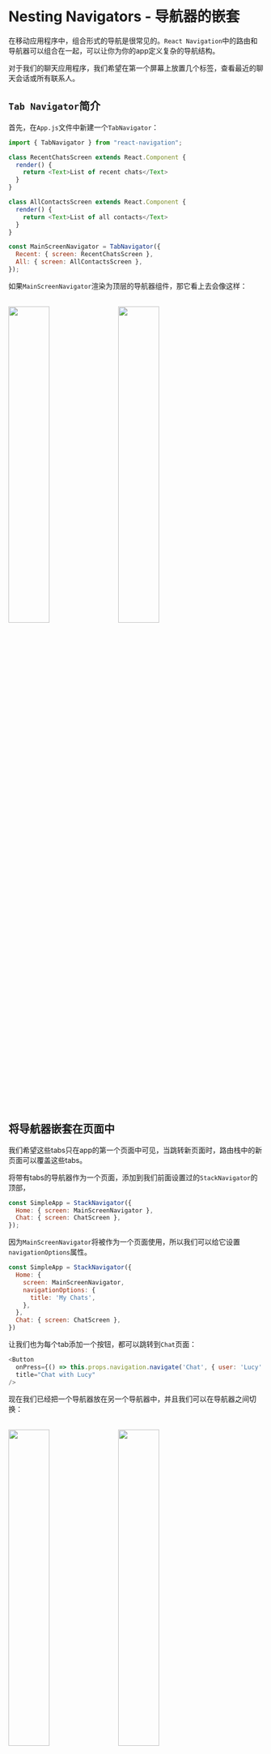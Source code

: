 # Nesting Navigators - 导航器的嵌套

在移动应用程序中，组合形式的导航是很常见的。`React Navigation`中的路由和导航器可以组合在一起，可以让你为你的app定义复杂的导航结构。

对于我们的聊天应用程序，我们希望在第一个屏幕上放置几个标签，查看最近的聊天会话或所有联系人。

## `Tab Navigator`简介

首先，在`App.js`文件中新建一个`TabNavigator`：

```javascript
import { TabNavigator } from "react-navigation";

class RecentChatsScreen extends React.Component {
  render() {
    return <Text>List of recent chats</Text>
  }
}

class AllContactsScreen extends React.Component {
  render() {
    return <Text>List of all contacts</Text>
  }
}

const MainScreenNavigator = TabNavigator({
  Recent: { screen: RecentChatsScreen },
  All: { screen: AllContactsScreen },
});
```

如果`MainScreenNavigator`渲染为顶层的导航器组件，那它看上去会像这样：

<br>

<div>
    <img src="https://reactnavigation.org/assets/examples/simple-tabs-android.png" width="40%" height="40%">
    <img src="https://reactnavigation.org/assets/examples/simple-tabs-iphone.png" width="40%" height="40%">   
</div>

<br>

## 将导航器嵌套在页面中

我们希望这些tabs只在app的第一个页面中可见，当跳转新页面时，路由栈中的新页面可以覆盖这些tabs。

将带有tabs的导航器作为一个页面，添加到我们前面设置过的`StackNavigator`的顶部，

```javascript
const SimpleApp = StackNavigator({
  Home: { screen: MainScreenNavigator },
  Chat: { screen: ChatScreen },
});
```

因为`MainScreenNavigator`将被作为一个页面使用，所以我们可以给它设置`navigationOptions`属性。

```javascript
const SimpleApp = StackNavigator({
  Home: { 
    screen: MainScreenNavigator,
    navigationOptions: {
      title: 'My Chats',
    },
  },
  Chat: { screen: ChatScreen },
})
```

让我们也为每个tab添加一个按钮，都可以跳转到`Chat`页面：
```javascript
<Button
  onPress={() => this.props.navigation.navigate('Chat', { user: 'Lucy' })}
  title="Chat with Lucy"
/>
```
现在我们已经把一个导航器放在另一个导航器中，并且我们可以在导航器之间切换：

<br>

<div>
    <img src="https://reactnavigation.org/assets/examples/nested-android.png" width="40%" height="40%">
    <img src="https://reactnavigation.org/assets/examples/nested-iphone.png" width="40%" height="40%">   
</div>

<br>

## 在组件中嵌套导航器

有时需要对包含在组件中的导航器进行嵌套。这在导航器只占用屏幕一部分的情况下非常有用。为了将子导航器连接到导航树中，子导航器需要使用父导航器的`navigation`属性。
```javascript
const SimpleApp = StackNavigator({
  Home: { screen: NavigatorWrappingScreen },
  Chat: { screen: ChatScreen },
});
```

在这种情况下，`NavigatorWrappingScreen`不是一个导航器，它只是将导航器作为其渲染的一部分。

```javascript
class NavigatorWrappingScreen extends React.Component {
  render() {
    return (
      <View>
        <SomeComponent/>
        <MainScreenNavigator/>
      </View>
    );
  }
}
```

如果上述代码运行后，界面是空白，就把`<View>`改成`<View style={{flex: 1}}>`。


要把`MainScreenNavigator`连接到


